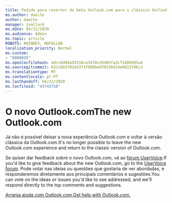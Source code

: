 ```yaml
---
title: Pedido para reverter da beta Outlook.com para o clássico Outlook.com
ms.author: daeite
author: daeite
manager: joallard
ms.date: 04/21/2020
ms.audience: Admin
ms.topic: article
ROBOTS: NOINDEX, NOFOLLOW
localization_priority: Normal
ms.custom:
- "8000035"
ms.openlocfilehash: ddcc6d04a93510ca35f0cd5d05fa3cf1d89d05a4
ms.sourcegitcommit: 631cbb5f03e5371f0995e976536d24e9d13746c3
ms.translationtype: MT
ms.contentlocale: pt-PT
ms.lasthandoff: 04/22/2020
ms.locfileid: "43743716"
---
```

# <a name="the-new-outlookcom"></a><span data-ttu-id="62ae8-102">O novo Outlook.com</span><span class="sxs-lookup"><span data-stu-id="62ae8-102">The new Outlook.com</span></span>

<span data-ttu-id="62ae8-103">Já não é possível deixar a nova experiência Outlook.com e voltar à versão clássica da Outlook.com.</span><span class="sxs-lookup"><span data-stu-id="62ae8-103">It's no longer possible to leave the new Outlook.com experience and return to the classic version of Outlook.com.</span></span>

<span data-ttu-id="62ae8-104">Se quiser dar feedback sobre o novo Outlook.com, vá ao [fórum UserVoice](https://go.microsoft.com/fwlink/p/?linkid=851599).</span><span class="sxs-lookup"><span data-stu-id="62ae8-104">If you'd like to give feedback about the new Outlook.com, go to the [UserVoice forum](https://go.microsoft.com/fwlink/p/?linkid=851599).</span></span> <span data-ttu-id="62ae8-105">Pode votar nas ideias ou questões que gostaria de ver abordadas, e responderemos diretamente aos principais comentários e sugestões.</span><span class="sxs-lookup"><span data-stu-id="62ae8-105">You can vote on the ideas or issues you'd like to see addressed, and we'll respond directly to the top comments and suggestions.</span></span>

[<span data-ttu-id="62ae8-106">Arranja ajuda com Outlook.com.</span><span class="sxs-lookup"><span data-stu-id="62ae8-106">Get help with Outlook.com.</span></span>](https://support.office.com/article/40676ad0-c831-45ac-a023-5be633be798d?wt.mc_id=Office_Outlook_com_Alchemy)